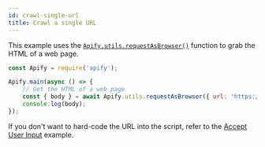 ```yaml
---
id: crawl-single-url
title: Crawl a single URL
---
```


This example uses the [`Apify.utils.requestAsBrowser()`](/docs/2.3/api/utils#utilsrequestasbrowseroptions) function to grab the
HTML of a web page.

```javascript
const Apify = require('apify');

Apify.main(async () => {
    // Get the HTML of a web page
    const { body } = await Apify.utils.requestAsBrowser({ url: 'https://www.example.com' });
    console.log(body);
});
```

If you don't want to hard-code the URL into the script, refer to the [Accept User Input](accept-user-input) example.
